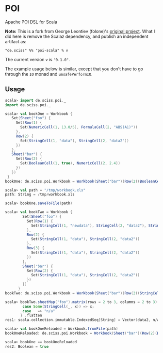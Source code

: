 # POI

Apache POI DSL for Scala

__Note:__ This is a fork from George Leontiev (folone)'s [original project](https://github.com/folone/poi.scala).
What I did here is remove the Scalaz dependency, and publish an independent artifact as:

    "de.sciss" %% "poi-scala" % v
    
The current version `v` is `"0.1.0"`.

The example usage below is similar, except that you don't have to go through the `IO` monad and `unsafePerformIO`.

## Usage

```scala
scala> import de.sciss.poi._
import de.sciss.poi._

scala> val bookOne = Workbook {
   Set(Sheet("foo") {
     Set(Row(1) {
       Set(NumericCell(1, 13.0/5), FormulaCell(2, "ABS(A1)"))
     },
     Row(2) {
       Set(StringCell(1, "data"), StringCell(2, "data2"))
     })
   },
   Sheet("bar") {
     Set(Row(2) {
       Set(BooleanCell(1, true), NumericCell(2, 2.4))
     })
   })
 }
bookOne: de.sciss.poi.Workbook = Workbook(Sheet("bar")(Row(2)(BooleanCell(1, true), NumericCell(2, 2.4))), Sheet("foo")(Row(1)(NumericCell(1, 2.6), FormulaCell(2, "=ABS(A1)")), Row(2)(StringCell(1, "data"), StringCell(2, "data2"))))

scala> val path = "/tmp/workbook.xls"
path: String = /tmp/workbook.xls

scala> bookOne.saveToFile(path)

scala> val bookTwo = Workbook {
        Set(Sheet("foo") {
          Set(Row(1) {
            Set(StringCell(1, "newdata"), StringCell(2, "data2"), StringCell(3, "data3"))
          },
          Row(2) {
            Set(StringCell(1, "data"), StringCell(2, "data2"))
          },
          Row(3) {
            Set(StringCell(1, "data"), StringCell(2, "data2"))
          })
        },
        Sheet("bar") {
          Set(Row(2) {
            Set(StringCell(1, "data"), StringCell(2, "data2"))
          })
        })
      }
bookTwo: de.sciss.poi.Workbook = Workbook(Sheet("bar")(Row(2)(StringCell(1, "data"), StringCell(2, "data2"))), Sheet("foo")(Row(1)(StringCell(1, "newdata"), StringCell(2, "data2"), StringCell(3, "data3")), Row(2)(StringCell(1, "data"), StringCell(2, "data2")), Row(3)(StringCell(1, "data"), StringCell(2, "data2"))))

scala> bookTwo.sheetMap("foo").matrix(rows = 2 to 3, columns = 2 to 3) { 
        case Some(StringCell(_, x)) => x;
        case _ => "n/a"
       } .flatten
res1: scala.collection.immutable.IndexedSeq[String] = Vector(data2, n/a, data2, n/a)

scala> val bookOneReloaded = Workbook.fromFile(path)
bookOneReloaded: de.sciss.poi.Workbook = Workbook(Sheet("bar")(Row(2)(BooleanCell(1, true), NumericCell(2, 2.4))), Sheet("foo")(Row(1)(NumericCell(1, 2.6), FormulaCell(2, "=ABS(A1)")), Row(2)(StringCell(1, "data"), StringCell(2, "data2"))))

scala> bookOne == bookOneReloaded
res2: Boolean = true
```
